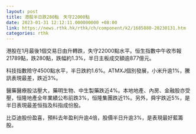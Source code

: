 ```yaml
---
layout: post
title: 港股半日跌280點　失守22000點
date: 2023-01-31 12:12:11.000000000 +08:00
link: https://news.rthk.hk/rthk/ch/component/k2/1685880-20230131.htm
categories: rthk
---
```


港股在1月最後1個交易日由升轉跌，失守22000點水平。恒生指數中午收市報21789點，跌280點，跌幅約1.3%，半日主板成交額逾877億元。

科技指數險守4500點水平，半日跌約1.6%。ATMXJ個別發展，小米升逾1%，騰訊表現最差，跌近3%。

醫藥醫療股沽壓大，藥明生物、中生製藥跌近4%。本地地產、內房、金融股亦受壓，恒隆地產全年業績公布前跌3%，恒隆集團跌近1%。另外，舜宇跌近5%，是半日表現最差恒指及科指成份股。

比亞迪股份盈喜，預料去年盈利升逾4倍，股價半日升逾3%，是表現最好藍籌股。
